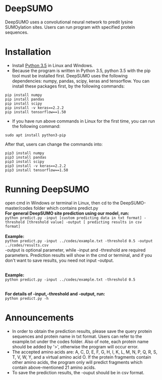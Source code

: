# DeepSUMO
DeepSUMO uses a convolutional neural network to predit lysine SUMOylation sites. Users can run program with specified protein sequences.

# Installation
* Install [Python 3.5](https://www.python.org/downloads/) in Linux and Windows.
* Because the program is written in Python 3.5, python 3.5 with the pip tool must be installed first. DeepSUMO uses the following dependencies: numpy, pandas, scipy, keras and tensorflow. You can install these packages first, by the following commands:
```
pip install numpy
pip install pandas
pip install scipy
pip install -v keras==2.2.2
pip install tensorflow==1.50
```
* If you have run above commands in Linux for the first time, you can run the following command:
```
sudo apt install python3-pip
```
After that, users can change the commands into:
```
pip3 install numpy
pip3 install pandas
pip3 install scipy
pip3 install -v keras==2.2.2
pip3 install tensorflow==1.50
```

# Running DeepSUMO
open cmd in Windows or terminal in Linux, then cd to the DeepSUMO-master/codes folder which contains predict.py
</br>**For general DeepSUMO site prediction using our model, run:**
</br>`python predict.py -input [custom predicting data in txt format] -threshold [threshold value] -output [ predicting results in csv format]`  
</br>**Example:**
</br>`python predict.py -input ../codes/example.txt -threshold 0.5 -output ../codes/results.csv`
</br>-output is optional parameter, while -input and -threshold are required parameters. Prediction results will show in the cmd or terminal, and if you don't want to save results, you need not input -output.

</br>**Example:**
</br>`python predict.py -input ../codes/example.txt -threshold 0.5`

</br>**For details of -input,-threshold and -output, run:**
</br>`python predict.py -h`


# Announcements
* In order to obtain the prediction results, please save the query protein sequences and protein name in txt format. Users can refer to the example.txt under the codes folder. Also of note, each protein name should be added by '>', otherwise the program will occur error.
* The accepted amino acids are: A, C, D, E, F, G, H, I, K, L, M, N, P, Q, R, S, T, V, W, Y, and a virtual amino acid O. If the protein fragments contain other amino acids, the program only will predict fragments which contain above-mentioned 21 amino acids. 
* To save the prediction results, the -ouput should be in csv format.
